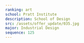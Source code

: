 ```yaml
---
ranking: art
school: Pratt Institute
description: School of Design
src: /assets/offer_update/035.jpg
major: Industrial Design
sequence: 125
---
```

